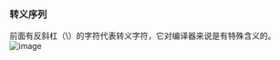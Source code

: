 ### 转义序列
前面有反斜杠（\）的字符代表转义字符，它对编译器来说是有特殊含义的。
![image](https://note.youdao.com/yws/api/personal/file/13F02548DDD944F1B0480BAD6BEEA64B?method=download&shareKey=d738185fd2c32c86c9a2e4ef195bae15)
